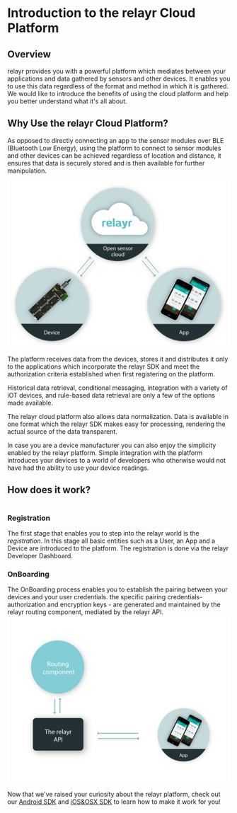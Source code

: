 # Introduction to the relayr Cloud Platform

## Overview

relayr provides you with a powerful platform which mediates between your applications and data gathered by sensors and other devices. It enables you to use this data regardless of the format and method in which it is gathered. 
We would like to introduce the benefits of using the cloud platform and help you better understand what it's all about.


## Why Use the relayr Cloud Platform?

As opposed to directly connecting an app  to the sensor modules over BLE (Bluetooth Low Energy), using the platform to connect to sensor modules and other devices can be achieved regardless of location and distance, it ensures that data is securely stored and is then available for further manipulation. 

<img src="assets/image1.png" width=700px class="center"/>

The platform receives data from the devices, stores it and distributes it only to the applications which incorporate the relayr SDK and meet the authorization criteria established when first registering on the platform.

Historical data retrieval, conditional messaging, integration with a variety of iOT devices, and rule-based data retrieval are only a few of the options made available.

The relayr cloud platform also allows data normalization. Data is available in one format which the relayr SDK makes easy for processing, rendering the actual source of the data transparent. 

In case you are a device manufacturer you can also enjoy the simplicity enabled by the relayr platform. Simple integration with the platform introduces your devices to a world of developers who otherwise would not have had the ability to use your device readings.

## How does it work?

<div class="column">
<h3>Registration</h3>
The first stage that enables you to step into the relayr world is the <em>registration</em>. In this stage all basic entities such as a User, an App and a Device are introduced to the platform. The registration is done via the relayr Developer Dashboard. 


<h3>OnBoarding </h3>
The OnBoarding process enables you to establish the pairing between your devices and your user credentials. the specific pairing credentials- authorization and encryption keys - are generated and maintained by the relayr routing component, mediated by the relayr API. 

<img src="assets/image2.png" width=700px />  

</div>


Now that we've raised your curiosity about the relayr platform, check out our [Android SDK](https://developer.relayr.io/documents/Android/Reference) and [iOS&OSX SDK](https://developer.relayr.io/documents/Apple/Reference) to learn how to make it work for you! 